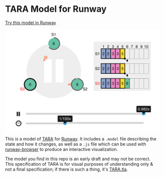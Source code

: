 # TARA Model for Runway

[Try this model in Runway](https://runway.systems/?model=github.com/taraframework/runway-model-tara)

![Raftscope image](https://raw.githubusercontent.com/TARAFramework/tarascope/master/images/RaftScope.png)

This is a model of [TARA](https://github.com/TARAFramework/docs/blob/master/TARA.pdf) for [Runway](https://runway.systems). It includes a `.model` file describing the state and how it changes, as well as a `.js` file which can be used with [runway-browser](https://github.com/salesforce/runway-browser) to produce an interactive visualization.

The model you find in this repo is an early draft and may not be correct. This specification of TARA is for visual purposes of understanding only & not a final specification; if there is such a thing, it's [TARA.tla](https://github.com/TARAFramework/tara.tla).
